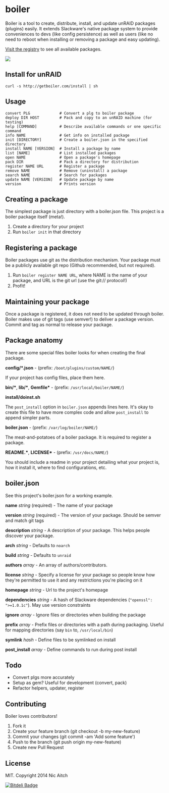# boiler

Boiler is a tool to create, distribute, install, and update unRAID packages (plugins) easily. It extends Slackware's native package system to provide conveniences to devs (like config persistence) as well as users (like no need to reboot when installing or removing a package and easy updating).

[Visit the registry](http://registry.getboiler.com/) to see all available packages.

![](http://i.minus.com/iPuI9DhwCn2cA.gif)

## Install for unRAID

    curl -s http://getboiler.com/install | sh

## Usage

    convert PLG             # Convert a plg to boiler package
    deploy DIR HOST         # Pack and copy to an unRAID machine (for testing)
    help [COMMAND]          # Describe available commands or one specific command
    info NAME               # Get info on installed package
    init [DIRECTORY]        # Create a boiler.json in the specified directory
    install NAME [VERSION]  # Install a package by name
    list [NAME]             # List installed packages
    open NAME               # Open a package's homepage
    pack DIR                # Pack a directory for distribution
    register NAME URL       # Register a package
    remove NAME             # Remove (uninstall) a package
    search NAME             # Search for packages
    update NAME [VERSION]   # Update package by name
    version                 # Prints version

## Creating a package

The simplest package is just directory with a boiler.json file. This project is a boiler package itself (meta!).

1. Create a directory for your project
2. Run `boiler init` in that directory

## Registering a package

Boiler packages use git as the distribution mechanism. Your package must be a publicly available git repo (Github recommended, but not required).

1. Run `boiler register NAME URL`, where NAME is the name of your package, and URL is the git url (use the git:// protocol!)
2. Profit!

## Maintaining your package

Once a package is registered, it does not need to be updated through boiler. Boiler makes use of git tags (use semver!) to deliver a package version. Commit and tag as normal to release your package.

## Package anatomy

There are some special files boiler looks for when creating the final package.

**config/\*.json** - (prefix: `/boot/plugins/custom/NAME/`)

If your project has config files, place them here.

**bin/\***, **lib/\***, **Gemfile\*** - (prefix: `/usr/local/boiler/NAME/`)

**install/doinst.sh**

The `post_install` option in `boiler.json` appends lines here. It's okay to create this file to have more complex code and allow `post_install` to append simpler parts.

**boiler.json** - (prefix: `/var/log/boiler/NAME/`)

The meat-and-potatoes of a boiler package. It is required to register a package.

**README.\***, **LICENSE\*** - (prefix: `/usr/docs/NAME/`)

You should include a readme in your project detailing what your project is, how it install it, where to find configurations, etc.

## boiler.json

See this project's boiler.json for a working example.

**name** *string* (required) - The name of your package

**version** *string* (required) - The version of your package. Should be semver and match git tags

**description** *string* - A description of your package. This helps people discover your package.

**arch** *string* - Defaults to `noarch`

**build** *string* - Defaults to `unraid`

**authors** *array* - An array of authors/contributors.

**license** *string* - Specify a license for your package so people know how they're permitted to use it and any restrictions you're placing on it

**homepage** *string* - Url to the project's homepage

**dependencies** *string* - A hash of Slackware dependencies (`"openssl": ">=1.0.1c"`). May use version constraints

**ignore** *array* - Ignore files or directories when building the package

**prefix** *array* - Prefix files or directories with a path during packaging. Useful for mapping directories (say `bin` to, `/usr/local/bin`)

**symlink** *hash* - Define files to be symlinked on install

**post_install** *array* - Define commands to run during post install

## Todo

* Convert plgs more accurately
* Setup as gem? Useful for development (convert, pack)
* Refactor helpers, updater, register

## Contributing

Boiler loves contributors!

1. Fork it
2. Create your feature branch (git checkout -b my-new-feature)
3. Commit your changes (git commit -am 'Add some feature')
4. Push to the branch (git push origin my-new-feature)
5. Create new Pull Request

## License

MIT. Copyright 2014 Nic Aitch


[![Bitdeli Badge](https://d2weczhvl823v0.cloudfront.net/nicinabox/boiler/trend.png)](https://bitdeli.com/free "Bitdeli Badge")

